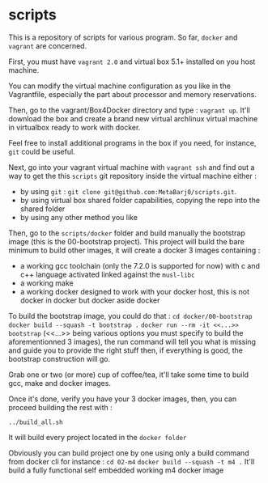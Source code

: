 # scripts

This is a repository of scripts for various program. So far, `docker` and `vagrant` are concerned.

First, you must have `vagrant 2.0` and virtual box 5.1+ installed on you host machine.

You can modify the virtual machine configuration as you like in the Vagrantfile, especially the part about
processor and memory reservations.

Then, go to the vagrant/Box4Docker directory and type : `vagrant up`.
It'll download the box and create a brand new virtual archlinux virtual machine in virtualbox ready to work with docker.

Feel free to install additional programs in the box if you need, for instance, `git` could be useful.

Next, go into your vagrant virtual machine with `vagrant ssh` and find out a way to get the this `scripts` git
repository inside the virtual machine either :

- by using `git` : `git clone git@github.com:MetaBarj0/scripts.git`.
- by using virtual box shared folder capabilities, copying the repo into the shared folder
- by using any other method you like

Then, go to the `scripts/docker` folder and build manually the bootstrap image (this is the 00-bootstrap project).
This project will build the bare minimum to build other images, it will create a docker 3 images containing :

- a working gcc toolchain (only the 7.2.0 is supported for now) with c and c++ language activated linked against the
  `musl-libc`
- a working make
- a working docker designed to work with your docker host, this is not docker in docker but docker aside docker

To build the bootstrap image, you could do that :
`cd docker/00-bootstrap`
`docker build --squash -t bootstrap .`
`docker run --rm -it <<...>> bootstrap` (<<...>> being various options you must specify to build the aforementionned 3
images), the run command will tell you what is missing and guide you to provide the right stuff then, if everything is
good, the bootstrap construction will go.

Grab one or two (or more) cup of coffee/tea, it'll take some time to build gcc, make and docker images.

Once it's done, verify you have your 3 docker images, then, you can proceed building the rest with :

`../build_all.sh`

It will build every project located in the `docker folder`

Obviously you can build project one by one using only a build command from docker cli for instance :
`cd 02-m4`
`docker build --squash -t m4 .`
It'll build a fully functional self embedded working m4 docker image